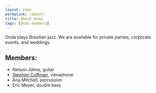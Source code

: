 ```yaml
---
layout: page
permalink: /about/
title: About Onda
tags: [Onda members]
---
```


Onda plays Brazilian jazz. We are available for private parties, corporate events, and weddings.

## Members:

* Nelson Johns, guitar
* [Stephen Coffman](http://stephencoffman.wordpress.com/), vibraphone
* Ana Mitchell, percussion
* Eric Meyer, double bass
